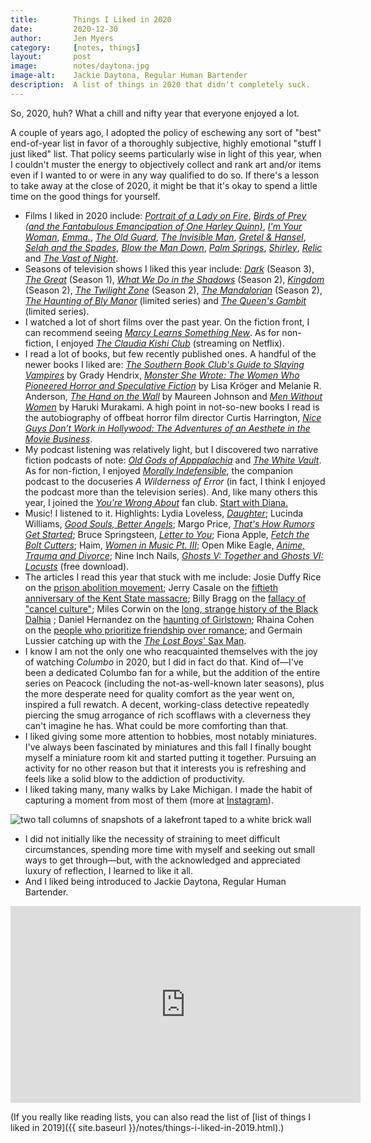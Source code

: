```yaml
---
title:        Things I Liked in 2020
date:         2020-12-30
author:       Jen Myers
category:     [notes, things]
layout:       post
image:        notes/daytona.jpg
image-alt:    Jackie Daytona, Regular Human Bartender
description:  A list of things in 2020 that didn't completely suck.
---
```


So, 2020, huh? What a chill and nifty year that everyone enjoyed a lot.

A couple of years ago, I adopted the policy of eschewing any sort of "best" end-of-year list in favor of a thoroughly subjective, highly emotional "stuff I just liked" list. That policy seems particularly wise in light of this year, when I couldn't muster the energy to objectively collect and rank art and/or items even if I wanted to or were in any way qualified to do so. If there's a lesson to take away at the close of 2020, it might be that it's okay to spend a little time on the good things for yourself.

- Films I liked in 2020 include: <a href="https://letterboxd.com/film/portrait-of-a-lady-on-fire/"><em>Portrait of a Lady on Fire</em></a>, <a href="https://letterboxd.com/film/birds-of-prey-and-the-fantabulous-emancipation-of-one-harley-quinn/"><em>Birds of Prey (and the Fantabulous Emancipation of One Harley Quinn)</em></a>, <a href="https://letterboxd.com/film/im-your-woman/"><em>I'm Your Woman</em></a>, <a href="https://letterboxd.com/film/emma-2020/"><em>Emma.</em></a>, <a href="https://letterboxd.com/film/the-old-guard-2020/"><em>The Old Guard</em></a>, <a href="https://letterboxd.com/film/the-invisible-man-2020/"><em>The Invisible Man</em></a>, <a href="https://letterboxd.com/film/gretel-hansel/"><em>Gretel & Hansel</em></a>, <a href="https://letterboxd.com/film/selah-and-the-spades/"><em>Selah and the Spades</em></a>, <a href="https://letterboxd.com/film/blow-the-man-down/"><em>Blow the Man Down</em></a>, <a href="https://letterboxd.com/film/palm-springs-2020/"><em>Palm Springs</em></a>, <a href="https://letterboxd.com/film/shirley-2020/"><em>Shirley</em></a>, <a href="https://letterboxd.com/film/relic/"><em>Relic</em></a> and <a href="https://letterboxd.com/film/the-vast-of-night/"><em>The Vast of Night</em></a>.
- Seasons of television shows I liked this year include: <a href="https://www.netflix.com/title/80100172"><em>Dark</em></a> (Season 3), <a href="https://www.hulu.com/series/the-great-238db0d4-c476-47ed-9bee-d326fd302f7d"><em>The Great</em></a> (Season 1), <a href="https://www.fxnetworks.com/shows/what-we-do-in-the-shadows"><em>What We Do in the Shadows</em></a> (Season 2), <a href="https://www.netflix.com/Title/80180171"><em>Kingdom</em></a> (Season 2), <a href="https://www.cbs.com/shows/the-twilight-zone/"><em>The Twilight Zone</em></a> (Season 2), <a href="https://www.disneyplus.com/series/the-mandalorian/3jLIGMDYINqD"><em>The Mandalorian</em></a> (Season 2), <a href="https://www.netflix.com/title/81237854"><em>The Haunting of Bly Manor</em></a> (limited series) and <a href="https://www.netflix.com/title/80234304"><em>The Queen's Gambit</em></a> (limited series).
- I watched a lot of short films over the past year. On the fiction front, I can recommend seeing <a href="https://vimeo.com/416713487"><em>Marcy Learns Something New</em></a>. As for non-fiction, I enjoyed <a href="https://letterboxd.com/film/the-claudia-kishi-club/"><em>The Claudia Kishi Club</em></a> (streaming on Netflix).
- I read a lot of books, but few recently published ones. A handful of the newer books I liked are: <a href="https://www.goodreads.com/book/show/44074800-the-southern-book-club-s-guide-to-slaying-vampires"><em>The Southern Book Club's Guide to Slaying Vampires</em></a> by Grady Hendrix, <a href="https://www.goodreads.com/book/show/44326161-monster-she-wrote"><em>Monster She Wrote: The Women Who Pioneered Horror and Speculative Fiction</em></a> by Lisa Kröger and Melanie R. Anderson, <a href="https://www.goodreads.com/book/show/45240918-the-hand-on-the-wall"><em>The Hand on the Wall</em></a> by Maureen Johnson and <a href="https://www.goodreads.com/book/show/33877926-men-without-women"><em>Men Without Women</em></a> by Haruki Murakami. A high point in not-so-new books I read is the autobiography of offbeat horror film director Curtis Harrington, <a href="https://www.goodreads.com/book/show/17674509-nice-guys-don-t-work-in-hollywood"><em>Nice Guys Don’t Work in Hollywood: The Adventures of an Aesthete in the Movie Business</em></a>.
- My podcast listening was relatively light, but I discovered two narrative fiction podcasts of note: <a href="https://www.oldgodsofappalachia.com/"><em>Old Gods of Apppalachia</em></a> and <a href="https://thewhitevault.com/"><em>The White Vault</em></a>. As for non-fiction, I enjoyed <a href="https://www.fxnetworks.com/shows/a-wilderness-of-error/morally-indefensible-podcast"><em>Morally Indefensible</em></a>, the companion podcast to the docuseries <em>A Wilderness of Error</em> (in fact, I think I enjoyed the podcast more than the television series). And, like many others this year, I joined the <a href="https://yourewrongabout.com/"><em>You're Wrong About</em></a> fan club. <a href="https://www.buzzsprout.com/1112270/5631094-princess-diana-part-1-the-courtship">Start with Diana.</a>
- Music! I listened to it. Highlights: Lydia Loveless, <a href="https://lydialoveless.bandcamp.com/album/daughter"><em>Daughter</em></a>; Lucinda Williams, <a href="https://music.apple.com/us/album/good-souls-better-angels/1499559572"><em>Good Souls, Better Angels</em></a>; Margo Price, <a href="https://margoprice.bandcamp.com/album/thats-how-rumors-get-started"><em>That's How Rumors Get Started</em></a>; Bruce Springsteen, <a href="https://brucespringsteen.net/albums/letter-to-you"><em>Letter to You</em></a>; Fiona Apple, <a href="https://music.apple.com/us/album/fetch-the-bolt-cutters/1507811635"><em>Fetch the Bolt Cutters</em></a>; Haim, <a href="https://music.apple.com/us/album/1500345235"><em>Women in Music Pt. III</em></a>; Open Mike Eagle, <a href="https://openmikeeagle.bandcamp.com/album/anime-trauma-and-divorce"><em>Anime, Trauma and Divorce</em></a>; Nine Inch Nails, <a href="https://store.nin.com/products/ghosts-digital-download"><em>Ghosts V: Together</em> and <em>Ghosts VI: Locusts</em></a> (free download).
- The articles I read this year that stuck with me include: Josie Duffy Rice on the [prison abolition movement](https://www.vanityfair.com/culture/2020/08/the-abolition-movement); Jerry Casale on the [fiftieth anniversary of the Kent State massacre](https://www.rollingstone.com/music/music-news/devo-jerry-casale-interview-kent-state-massacre-protest-992651/); Billy Bragg on the [fallacy of "cancel culture"](https://www.theguardian.com/commentisfree/2020/jul/10/free-speech-young-people); Miles Corwin on the [long, strange history of the Black Dalhia](https://delacortereview.org/2020/09/10/the-black-dahlia-the-long-strange-history-of-los-angeles-coldest-cold-case/) ; Daniel Hernandez on the [haunting of Girlstown](https://www.vox.com/the-highlight/21242299/outbreak-girlstown-chalco-world-villages-villa-de-las-ninas); Rhaina Cohen on the [people who prioritize friendship over romance](https://www.theatlantic.com/family/archive/2020/10/people-who-prioritize-friendship-over-romance/616779/); and Germain Lussier catching up with the [_The Lost Boys_' Sax Man](https://io9.gizmodo.com/the-true-story-of-the-lost-boys-sax-man-1842774832).
- I know I am not the only one who reacquainted themselves with the joy of watching <em>Columbo</em> in 2020, but I did in fact do that. Kind of—I've been a dedicated Columbo fan for a while, but the addition of the entire series on Peacock (including the not-as-well-known later seasons), plus the more desperate need for quality comfort as the year went on, inspired a full rewatch. A decent, working-class detective repeatedly piercing the smug arrogance of rich scofflaws with a cleverness they can't imagine he has. What could be more comforting than that.
- I liked giving some more attention to hobbies, most notably miniatures. I've always been fascinated by miniatures and this fall I finally bought myself a miniature room kit and started putting it together. Pursuing an activity for no other reason but that it interests you is refreshing and feels like a solid blow to the addiction of productivity.
- I liked taking many, many walks by Lake Michigan. I made the habit of capturing a moment from most of them (more at <a href="https://www.instagram.com/antiheroine/">Instagram</a>).

<div><img alt="two tall columns of snapshots of a lakefront taped to a white brick wall" src="{{ site.baseurl }}/images/notes/lakes.jpg" /></div>

- I did not initially like the necessity of straining to meet difficult circumstances, spending more time with myself and seeking out small ways to get through—but, with the acknowledged and appreciated luxury of reflection, I learned to like it all.
- And I liked being introduced to Jackie Daytona, Regular Human Bartender.

<div class="youtube-video-container">
  <iframe width="560" height="315" src="https://www.youtube.com/embed/E2eOiqeLH4k" frameborder="0" allow="accelerometer; autoplay; clipboard-write; encrypted-media; gyroscope; picture-in-picture" allowfullscreen></iframe>
</div>

(If you really like reading lists, you can also read the list of [list of things I liked in 2019]({{ site.baseurl }}/notes/things-i-liked-in-2019.html).)
